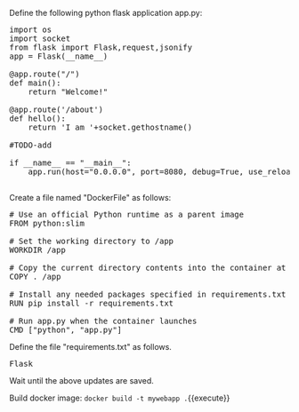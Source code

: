 Define the following python flask application app.py:

<pre class="file" data-filename="app.py" data-target="replace">
import os
import socket
from flask import Flask,request,jsonify
app = Flask(__name__)

@app.route("/")
def main():
    return "Welcome!"

@app.route('/about')
def hello():
    return 'I am '+socket.gethostname()

#TODO-add

if __name__ == "__main__":
    app.run(host="0.0.0.0", port=8080, debug=True, use_reloader=True)

</pre>


Create a file named "DockerFile" as follows:

<pre class="file" data-filename="Dockerfile" data-target="replace">
# Use an official Python runtime as a parent image
FROM python:slim

# Set the working directory to /app
WORKDIR /app

# Copy the current directory contents into the container at /app
COPY . /app

# Install any needed packages specified in requirements.txt
RUN pip install -r requirements.txt

# Run app.py when the container launches
CMD ["python", "app.py"]
</pre>

Define the file "requirements.txt" as follows.
<pre class="file" data-filename="requirements.txt" data-target="replace">
Flask
</pre>


Wait until the above updates are saved. 

Build docker image:
`docker build -t mywebapp .`{{execute}}
